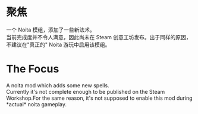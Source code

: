 # 聚焦
<p>一个 Noita 模组，添加了一些新法术。<br>
当前完成度并不令人满意，因此尚未在 Steam 创意工坊发布。出于同样的原因，不建议在"真正的" Noita 游玩中启用该模组。</p>

# The Focus
<p>A noita mod which adds some new spells.<br>
Currently it's not complete enough to be published on the Steam Workshop.For the same reason, it's not supposed to enable this mod during *actual* noita gameplay.</p>
